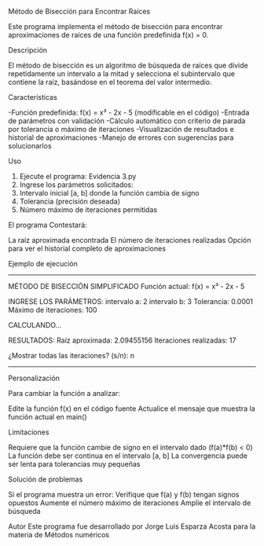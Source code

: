 Método de Bisección para Encontrar Raíces

Este programa implementa el método de bisección para encontrar aproximaciones de raíces de una función predefinida f(x) = 0.

Descripción

El método de bisección es un algoritmo de búsqueda de raíces que divide repetidamente un intervalo a la mitad y selecciona el subintervalo que contiene la raíz, basándose en el teorema del valor intermedio.

Características

-Función predefinida: f(x) = x³ - 2x - 5 (modificable en el código)
-Entrada de parámetros con validación
-Cálculo automático con criterio de parada por tolerancia o máximo de iteraciones
-Visualización de resultados e historial de aproximaciones
-Manejo de errores con sugerencias para solucionarlos


Uso

1. Ejecute el programa: Evidencia 3.py
2. Ingrese los parámetros solicitados:
3. Intervalo inicial [a, b] donde la función cambia de signo
4. Tolerancia (precisión deseada)
5. Número máximo de iteraciones permitidas

El programa Contestará:

La raíz aproximada encontrada
El número de iteraciones realizadas
Opción para ver el historial completo de aproximaciones

Ejemplo de ejecución
_____________________________________

MÉTODO DE BISECCIÓN SIMPLIFICADO
Función actual: f(x) = x³ - 2x - 5


INGRESE LOS PARÁMETROS:
intervalo a: 2
intervalo b: 3
Tolerancia: 0.0001
Máximo de iteraciones: 100

CALCULANDO...

RESULTADOS:
Raíz aproximada: 2.09455156
Iteraciones realizadas: 17

¿Mostrar todas las iteraciones? (s/n): n
_______________________________________________
Personalización

Para cambiar la función a analizar:

Edite la función f(x) en el código fuente
Actualice el mensaje que muestra la función actual en main()

Limitaciones

Requiere que la función cambie de signo en el intervalo dado (f(a)*f(b) < 0)
La función debe ser continua en el intervalo [a, b]
La convergencia puede ser lenta para tolerancias muy pequeñas

Solución de problemas

Si el programa muestra un error:
Verifique que f(a) y f(b) tengan signos opuestos
Aumente el número máximo de iteraciones
Amplíe el intervalo de búsqueda

Autor
Este programa fue desarrollado por Jorge Luis Esparza Acosta para la materia de Métodos numéricos
